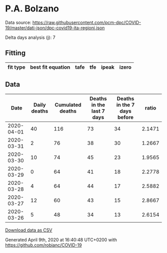 # P.A. Bolzano

Data source: https://raw.githubusercontent.com/pcm-dpc/COVID-19/master/dati-json/dpc-covid19-ita-regioni.json

Delta days analysis (j): 7

## Fitting 
|fit type|best fit equation|tafe|tfe|ipeak|izero|
|-------|-----|--------|------|---|---|

## Data
|Date|Daily deaths|Cumulated deaths|Deaths in the last 7 days|Deaths in the 7 days before|ratio|
|----|----------|-----------|-------|--------------------|-----|
|2020-04-01|40|116|73|34|2.1471|
|2020-03-31|2|76|38|30|1.2667|
|2020-03-30|10|74|45|23|1.9565|
|2020-03-29|0|64|41|18|2.2778|
|2020-03-28|4|64|44|17|2.5882|
|2020-03-27|12|60|43|15|2.8667|
|2020-03-26|5|48|34|13|2.6154|

[Download data as CSV](COVID-19_p.a._bolzano_j7_2020-04-01.csv)

Generated April 9th, 2020 at 16:40:48 UTC+0200 with https://github.com/robianc/COVID-19
